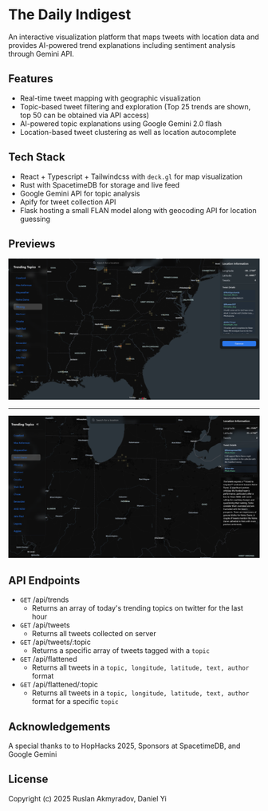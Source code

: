 # The Daily Indigest

An interactive visualization platform that maps tweets with location data and provides AI-powered trend explanations including sentiment analysis through Gemini API. 

## Features

- Real-time tweet mapping with geographic visualization
- Topic-based tweet filtering and exploration (Top 25 trends are shown, top 50 can be obtained via API access)
- AI-powered topic explanations using Google Gemini 2.0 flash
- Location-based tweet clustering as well as location autocomplete

## Tech Stack

- React + Typescript + Tailwindcss with `deck.gl` for map visualization
- Rust with SpacetimeDB for storage and live feed
- Google Gemini API for topic analysis
- Apify for tweet collection API
- Flask hosting a small FLAN model along with geocoding API for location guessing

## Previews

!["preview"](assets/preview.png "Preview")

---

!["preview2"](assets/preview2.png "Preview")

## API Endpoints

- `GET` /api/trends
  - Returns an array of today's trending topics on twitter for the last hour
- `GET` /api/tweets
  - Returns all tweets collected on server
- `GET` /api/tweets/:topic
  - Returns a specific array of tweets tagged with a `topic`
- `GET` /api/flattened
  - Returns all tweets in a `topic, longitude, latitude, text, author` format
- `GET` /api/flattened/:topic
  - Returns all tweets in a `topic, longitude, latitude, text, author` format for a specific `topic`

## Acknowledgements
A special thanks to to HopHacks 2025, Sponsors at SpacetimeDB, and Google Gemini

## License
Copyright (c) 2025 Ruslan Akmyradov, Daniel Yi
